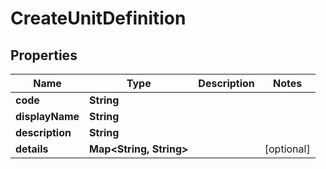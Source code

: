
# CreateUnitDefinition

## Properties
Name | Type | Description | Notes
------------ | ------------- | ------------- | -------------
**code** | **String** |  | 
**displayName** | **String** |  | 
**description** | **String** |  | 
**details** | **Map&lt;String, String&gt;** |  |  [optional]



